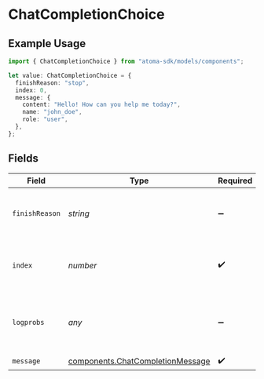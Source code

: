 # ChatCompletionChoice

## Example Usage

```typescript
import { ChatCompletionChoice } from "atoma-sdk/models/components";

let value: ChatCompletionChoice = {
  finishReason: "stop",
  index: 0,
  message: {
    content: "Hello! How can you help me today?",
    name: "john_doe",
    role: "user",
  },
};
```

## Fields

| Field                                                                                | Type                                                                                 | Required                                                                             | Description                                                                          | Example                                                                              |
| ------------------------------------------------------------------------------------ | ------------------------------------------------------------------------------------ | ------------------------------------------------------------------------------------ | ------------------------------------------------------------------------------------ | ------------------------------------------------------------------------------------ |
| `finishReason`                                                                       | *string*                                                                             | :heavy_minus_sign:                                                                   | The reason the chat completion was finished.                                         | stop                                                                                 |
| `index`                                                                              | *number*                                                                             | :heavy_check_mark:                                                                   | The index of this choice in the list of choices.                                     | 0                                                                                    |
| `logprobs`                                                                           | *any*                                                                                | :heavy_minus_sign:                                                                   | Log probability information for the choice, if applicable.                           |                                                                                      |
| `message`                                                                            | [components.ChatCompletionMessage](../../models/components/chatcompletionmessage.md) | :heavy_check_mark:                                                                   | N/A                                                                                  |                                                                                      |